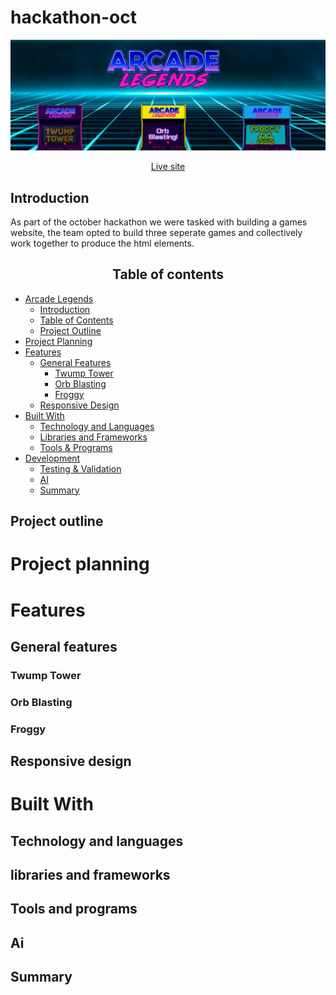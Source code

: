 # hackathon-oct

<img src="documentation\images\header.png">
<p align="center">
    <a href="https://ruon90.github.io/hackathon-oct/" target="_blank">Live site</a>
</p>

## Introduction

As part of the october hackathon we were tasked with building a games website, the team opted to build three seperate games and collectively work together to produce the html elements.

<h2 align="center" id="TOC">Table of contents</h2>

-   [Arcade Legends](#arcade-legends)
    -   [Introduction](#introduction)
    -   [Table of Contents](#TOC)
    -   [Project Outline](#project-outline)
-   [Project Planning](#project-planning)
-   [Features](#features)
    -   [General Features](#general-features)
        -   [Twump Tower](#navigation-and-hero-section)
        -   [Orb Blasting](#orb-blasting)
        -   [Froggy](#froggy)
    -   [Responsive Design](#responsive-design)
-   [Built With](#built-with)
    -   [Technology and Languages](#technologies-and-languages)
    -   [Libraries and Frameworks](#libraries-and-frameworks)
    -   [Tools & Programs](#tools-and-programs)
-   [Development](#deployment)
    -   [Testing & Validation](#testing--validation)
    -   [AI](#ai)
    -   [Summary](#summary)

## Project outline

# Project planning

# Features

## General features

### Twump Tower

### Orb Blasting

### Froggy

## Responsive design

# Built With

## Technology and languages

## libraries and frameworks

## Tools and programs

## Ai

## Summary
